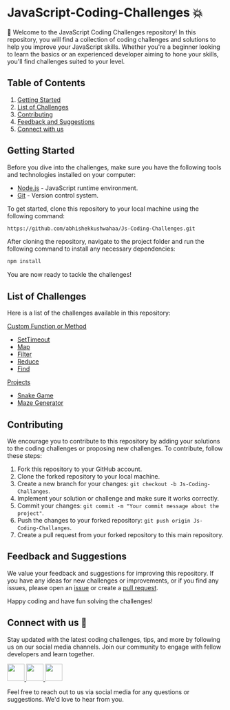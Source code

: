 # JavaScript-Coding-Challenges :boom:

:wave: Welcome to the JavaScript Coding Challenges repository! In this repository, you will find a collection of coding challenges and solutions to help you improve your JavaScript skills. Whether you're a beginner looking to learn the basics or an experienced developer aiming to hone your skills, you'll find challenges suited to your level.

## Table of Contents

1. [Getting Started](https://github.com/abhishekkushwahaa/Js-Coding-Challenges/tree/main#getting-started)
2. [List of Challenges](https://github.com/abhishekkushwahaa/Js-Coding-Challenges/tree/main#list-of-challenges)
3. [Contributing](https://github.com/abhishekkushwahaa/Js-Coding-Challenges/tree/main#contributing)
4. [Feedback and Suggestions](https://github.com/abhishekkushwahaa/Js-Coding-Challenges/tree/main#feedback-and-suggestions)
5. [Connect with us](https://github.com/abhishekkushwahaa/Js-Coding-Challenges/tree/main#connect-with-us-gift_heart)

## Getting Started

Before you dive into the challenges, make sure you have the following tools and technologies installed on your computer:

- [Node.js](https://nodejs.org/en) - JavaScript runtime environment.
- [Git](https://git-scm.com/) - Version control system.

To get started, clone this repository to your local machine using the following command:

```sh
https://github.com/abhishekkushwahaa/Js-Coding-Challenges.git
```

After cloning the repository, navigate to the project folder and run the following command to install any necessary dependencies:

```sh
npm install
```

You are now ready to tackle the challenges!

## List of Challenges

Here is a list of the challenges available in this repository:

[Custom Function or Method](https://github.com/abhishekkushwahaa/Js-Coding-Challenges/tree/main/CustomJS)

- [SetTimeout](https://github.com/abhishekkushwahaa/Js-Coding-Challenges/tree/main/CustomJS/customSetTimeout.js)
- [Map](https://github.com/abhishekkushwahaa/Js-Coding-Challenges/tree/main/CustomJS/customMap.js)
- [Filter](https://github.com/abhishekkushwahaa/Js-Coding-Challenges/tree/main/CustomJS/customFilter.js)
- [Reduce](https://github.com/abhishekkushwahaa/Js-Coding-Challenges/tree/main/CustomJS/customReduce.js)
- [Find](https://github.com/abhishekkushwahaa/Js-Coding-Challenges/tree/main/CustomJS/customFind.js)

[Projects](https://github.com/abhishekkushwahaa/Js-Coding-Challenges/tree/main/Projects)

- [Snake Game](https://github.com/abhishekkushwahaa/Js-Coding-Challenges/tree/main/Projects/SnakeGame)
- [Maze Generator](https://github.com/abhishekkushwahaa/Js-Coding-Challenges/tree/main/Projects/MazeGenerator)

## Contributing

We encourage you to contribute to this repository by adding your solutions to the coding challenges or proposing new challenges. To contribute, follow these steps:

1. Fork this repository to your GitHub account.
2. Clone the forked repository to your local machine.
3. Create a new branch for your changes: `git checkout -b Js-Coding-Challanges`.
4. Implement your solution or challenge and make sure it works correctly.
5. Commit your changes: `git commit -m "Your commit message about the project"`.
6. Push the changes to your forked repository: `git push origin Js-Coding-Challanges`.
7. Create a pull request from your forked repository to this main repository.

## Feedback and Suggestions

We value your feedback and suggestions for improving this repository. If you have any ideas for new challenges or improvements, or if you find any issues, please open an [issue](https://github.com/abhishekkushwahaa/Js-Coding-Challenges/issues) or create a [pull request](https://github.com/abhishekkushwahaa/Js-Coding-Challenges/pulls).

Happy coding and have fun solving the challenges!

## Connect with us :gift_heart:

Stay updated with the latest coding challenges, tips, and more by following us on our social media channels. Join our community to engage with fellow developers and learn together.

<div>
  <a href="https://www.linkedin.com/in/abhishekkushwahaa/">
    <img src="https://upload.wikimedia.org/wikipedia/commons/thumb/c/ca/LinkedIn_logo_initials.png/640px-LinkedIn_logo_initials.png" width="40" height="40">
  </a>
  <a href="https://www.instagram.com/abhishekkushwaha.me/">
    <img src="https://www.freepnglogos.com/uploads/logo-ig-png/logo-ig-instagram-new-logo-vector-download-13.png" width="40" height="40">
  </a>
  <a href="https://twitter.com/AbhishekKushwaa">
    <img src="https://upload.wikimedia.org/wikipedia/commons/5/57/X_logo_2023_%28white%29.png" width="40" height="40">
  </a>
</div>

Feel free to reach out to us via social media for any questions or suggestions. We'd love to hear from you.
